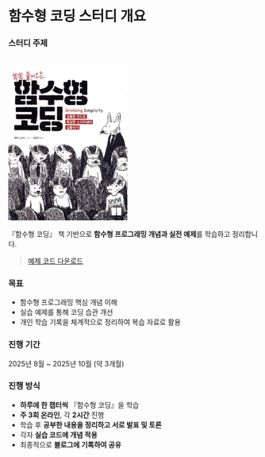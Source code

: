 # 함수형 코딩 스터디 개요

### 스터디 주제

<img src="./public/images/fc-main.webp" alt="함수형 코딩 책" style="width: 240px; margin-top:16px;"/>

『함수형 코딩』 책 기반으로 **함수형 프로그래밍 개념과 실전 예제**를 학습하고 정리합니다.

> [예제 코드 다운로드](https://www.manning.com/downloads/2263)

### 목표

- 함수형 프로그래밍 핵심 개념 이해
- 실습 예제를 통해 코딩 습관 개선
- 개인 학습 기록을 체계적으로 정리하여 복습 자료로 활용

### 진행 기간

2025년 8월 ~ 2025년 10월 (약 3개월)

### 진행 방식

- **하루에 한 챕터씩** 『함수형 코딩』을 학습
- **주 3회 온라인**, 각 **2시간** 진행
- 학습 후 **공부한 내용을 정리하고 서로 발표 및 토론**
- 각자 **실습 코드에 개념 적용**
- 최종적으로 **블로그에 기록하여 공유**
